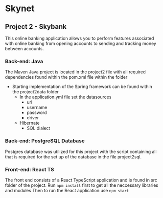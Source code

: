 # Skynet

## Project 2 - Skybank

This online banking application allows you to perform features associated with online banking from opening accounts to sending and tracking money between accounts.

### Back-end: Java

The Maven Java project is located in the project2 file with all required dependencies found within the pom.xml file within the folder
  
* Starting implementation of the Spring framework can be found within the project2data folder
  * In the application.yml file set the datasources
    * url
    * username
    * password
    * driver
  * Hibernate
    * SQL dialect

### Back-end: PostgreSQL Database

Postgres database was utilized for this project with the script containing all that is required for the set up of the database in the file project2sql.

### Front-end: React TS

The front end consists of a React TypeScript application and is found in src folder of the project.
Run ```npm install``` first to get all the neccessary libraries and modules
Then to run the React application use ```npm start```

